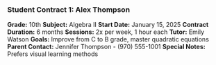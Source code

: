 ### Student Contract 1: Alex Thompson
**Grade:** 10th
**Subject:** Algebra II
**Start Date:** January 15, 2025
**Contract Duration:** 6 months
**Sessions:** 2x per week, 1 hour each
**Tutor:** Emily Watson
**Goals:** Improve from C to B grade, master quadratic equations
**Parent Contact:** Jennifer Thompson - (970) 555-1001
**Special Notes:** Prefers visual learning methods